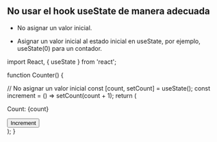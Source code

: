 ## No usar el hook useState de manera adecuada

- No asignar un valor inicial. 
+ Asignar un valor inicial al estado inicial en useState, por ejemplo, useState(0) para un contador.

import React, { useState } from 'react';

function Counter() {

  // No asignar un valor inicial
  const [count, setCount] = useState();
  const increment = () => setCount(count + 1);
  return (
    <div>
      <p>Count: {count}</p>
      <button onClick={increment}>Increment</button>
    </div>
  );
}
